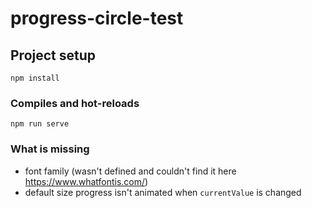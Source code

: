 # progress-circle-test

## Project setup
```
npm install
```

### Compiles and hot-reloads
```
npm run serve
```

### What is missing
- font family (wasn't defined and couldn't find it here https://www.whatfontis.com/)
- default size progress isn't animated when `currentValue` is changed
